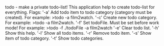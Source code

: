 todo - make a private todo-list! This application help to create todo-list for everything.
Flags:
'-a'	Add todo item to todo category (category must be created).
	For example:
	>todo -a film2watch.
'-c'	Create new todo category.
	For example:
	>todo -a film2watch.
'-f'	Set todoFile. Must be set before work mode!
	For example:
	>todo -f ./todoFile -a film2watch
'-e'	Clear todo list.
'-h'	Show this help.
'-l'	Show all todo items.
'-r'	Remove todo item.
'-s'	Show item of todo category.
'-t'	Show todo categories.
